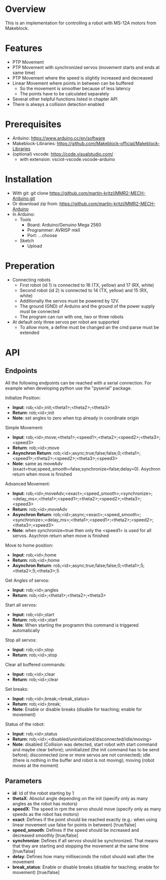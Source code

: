 # Overview
This is an implementation for controlling a robot with MS-12A motors from Makeblock. 

# Features
* PTP Movement 
* PTP Movement with synchronized servos (movement starts and ends at same time)
* PTP Movement where the speed is slightly increased and decreased
* Linear Movement where points in between can be buffered
  * So the movement is smoother because of less latency
  * The points have to be calculated separately
* Several other helpful functions listed in chapter API
* There is always a collision detection enabled

# Prerequisites

* Arduino: https://www.arduino.cc/en/software
* Makeblock-Libraries: https://github.com/Makeblock-official/Makeblock-Libraries
* (optional) vscode: https://code.visualstudio.com/
  * with extension: vsciot-vscode.vscode-arduino

# Installation

* With git: git clone https://github.com/martin-kritzl/MMR2-MECH-Arduino.git
* Or download zip from: https://github.com/martin-kritzl/MMR2-MECH-Arduino
* In Arduino:
  * Tools
    * Board: Arduino/Genuino Mega 2560
    * Programmer: AVRISP mkII
    * Port: ...choose
  * Sketch
    * Upload

# Preperation

* Connecting robots
  * First robot (id 1) is connected to 16 (TX, yellow) and 17 (RX, white)
  * Second robot (id 2) is connected to 14 (TX, yellow) and 15 (RX, white)
  * Additionally the servos must be powered by 12V.
  * The ground (GND) of Arduino and the ground of the power supply must be connected
  * The program can run with one, two or three robots
* At default only three servos per robot are supported
  * To allow more, a define must be changed an the cmd parse must be extended

# API

## Endpoints
All the following endpoints can be reached with a serial connection. For example when developing python use the "pyserial" package.

Initialize Position:
* **Input**: rob;\<id>;init;\<theta1>;\<theta2>;\<theta3>
* **Return**: rob;\<id>;init
* **Note**: set angles to zero when tcp already in coordinate origin

Simple Movement:
* **Input**: rob;\<id>;move;\<theta1>;\<speed1>;\<theta2>;\<speed2>;\<theta3>;\<speed3>
* **Return**: rob;\<id>;move
* **Asynchron Return**: rob;\<id>;async;true;false;false;0;\<theta1>;\<speed1>;\<theta2>;\<speed2>;\<theta3>;\<speed3>
* **Note**: same as moveAdv (exact=true;speed_smooth=false;synchronize=false;delay=0). Asychron return when move is finished

Advanced Movement:
* **Input**: rob;\<id>;moveAdv;\<exact>;\<speed_smooth>;\<synchronize>;\<delay_ms>;\<theta1>;\<speed1>;\<theta2>;\<speed2>;\<theta3>;\<speed3>
* **Return**: rob;\<id>;moveAdv
* **Asynchron Return**: rob;\<id>;async;\<exact>;\<speed_smooth>;\<synchronize>;\<delay_ms>;\<theta1>;\<speed1>;\<theta2>;\<speed2>;\<theta3>;\<speed3>
* **Note**: when synchronize=true then only the \<speed1> is used for all servos. Asychron return when move is finished

Move to home position:
* **Input**: rob;\<id>;home
* **Return**: rob;\<id>;home
* **Asynchron Return**: rob;\<id>;async;true;false;false;0;\<theta1>;5;\<theta2>;5;\<theta3>;5

Get Angles of servos:
* **Input**: rob;\<id>;angles
* **Return**: rob;\<id>;\<theta1>;\<theta2>;\<theta3>

Start all servos:
* **Input**: rob;\<id>;start
* **Return**: rob;\<id>;start
* **Note**: When starting the programm this command is triggered automatically

Stop all servos:
* **Input**: rob;\<id>;stop
* **Return**: rob;\<id>;stop

Clear all buffered commands:
* **Input**: rob;\<id>;clear
* **Return**: rob;\<id>;clear

Set breaks:
* **Input**: rob;\<id>;break;\<break_status>
* **Return**: rob;\<id>;break;
* **Note**: Enable or disable breaks (disable for teaching; enable for movement)

Status of the robot:
* **Input**: rob;\<id>;status
* **Return**: rob;\<id>;\<disabled/uninitialized/disconnected/idle/moving>
* **Note**: disabled (Collision was detected, start robot with start command and maybe clear before); uninitialized (the init command has to be send before); disconnected (one or more servos are not connected); idle (there is nothing in the buffer and robot is not moving); moving (robot moves at the moment)

## Parameters
* **id**: Id of the robot starting by 1
* **thetaX**: Absolut angle depending on the init (specify only as many angles as the robot has motors)
* **speedX**: The speed in rpm the servo should move (specify only as many speeds as the robot has motors)
* **exact**: Defines if the point should be reached exactly (e.g.: when using linear movement use false for points in between) [true/false]
* **speed_smooth**: Defines if the speed should be increased and decreased smoothly [true/false]
* **synchronize**: Defines if all servos should be synchronized. That means that they are starting and stopping the movement at the same time [true/false]
* **delay**: Defines how many milliseconds the robot should wait after the movement
* **break_status**: Enable or disable breaks (disable for teaching; enable for movement) [true/false]
